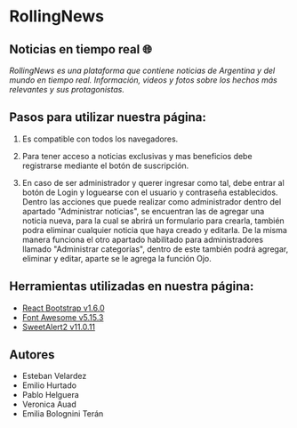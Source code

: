 # RollingNews

## Noticias en tiempo real 🌐

_RollingNews es una plataforma que contiene noticias de Argentina y del mundo en tiempo real. Información, videos y fotos sobre los hechos más relevantes y sus protagonistas._

## Pasos para utilizar nuestra página:

1. Es compatible con todos los navegadores.

2. Para tener acceso a noticias exclusivas y mas beneficios debe registrarse mediante el botón de suscripción.
3. En caso de ser administrador y querer ingresar como tal, debe entrar al botón de Login y loguearse con el usuario y contraseña establecidos. Dentro las acciones que puede realizar como administrador dentro del apartado "Administrar noticias", se encuentran las de agregar una noticia nueva, para la cual se abrirá un formulario para crearla, también podra eliminar cualquier noticia que haya creado y editarla. De la misma manera funciona el otro apartado habilitado para administradores llamado "Administrar categorías", dentro de este también podrá agregar, eliminar y editar, aparte se le agrega la función Ojo.
## Herramientas utilizadas en nuestra página:

- [React Bootstrap v1.6.0](https://react-bootstrap.github.io)
- [Font Awesome v5.15.3](https://fontawesome.com)
- [SweetAlert2 v11.0.11](https://sweetalert2.github.io)

## Autores

- Esteban Velardez
- Emilio Hurtado
- Pablo Helguera
- Veronica Auad
- Emilia Bolognini Terán









